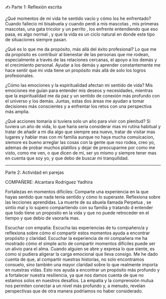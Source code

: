 ✍️ Parte 1: Reflexión escrita

¿Qué momentos de mi vida he sentido vacío y cómo los he enfrentado?
Cuando fallecio mi bisabuela y cuando perdi a mis mascotas , mis primeras mascotas, una gata tricolor y un perrito , los enfrente entendiendo que eso pasa, es algo normal , y que la vida es un ciclo natural en donde este tipo de situaciones siempre pasan. 

¿Qué es lo que me da propósito, más allá del éxito profesional?
 Lo que me da propósito es contribuir al bienestar de las personas que me rodean, especialmente a través de las relaciones cercanas, el apoyo a los demás y el crecimiento personal. Ayudar a los demás y aprender constantemente me hace sentir que mi vida tiene un propósito más allá de solo los logros profesionales.
 
¿Cómo las emociones y la espiritualidad afectan mi sentido de vida?
 Mis emociones me guían para entender mis deseos y necesidades, mientras que la espiritualidad me da paz y un sentido de conexión más profundo con el universo y los demás. Juntas, estas dos áreas me ayudan a tomar decisiones más conscientes y a enfrentar los retos con una perspectiva más amplia.
 
¿Qué acciones tomaría si tuviera solo un año para vivir con plenitud?
Si tuviera un año de vida, lo que haria seria considerar mas mi rutina habitual y tratar de añadir a mi dia algo que siempre sea nuevo, tratar de visitar mas lugares y hablar mas con mi familia aunque no haya mucha comuicacion, siemore es bueno arreglar las cosas con la gente que nso rodea, creo yo, ademas de probar muchos platillos y dejar de preocuparme por como me visto, como me ven, o que dicen de mi, ser yo mismo y siempre tener mas en cuenta que soy yo, y que debo de buscar mi tranquilidad.

--------------------------------------------------------------------------------

 Parte 2: Actividad en parejas
 
COMPAÑERE: Alcantara Rodriguez Yadhira

Fortalezas en momentos difíciles: Comparte una experiencia en la que hayas sentido que nada tenía sentido y cómo lo superaste. Reflexiona sobre las lecciones aprendidas.
La muerte de su abuela llamada Perpetua , se sintio mal y lo supero compartiendo con su familia y tratando d entender que todo tiene un proposito en la vida y que no puede retroceder en el tiempo y que debio de vaorarla mas.

Escuchar con empatía: Escucha las experiencias de tu compañero/a y reflexiona sobre cómo el compartir estos momentos ayuda a encontrar propósito y claridad.
Escuchar la experiencia de mi compañera me ha mostrado cómo el simple acto de compartir momentos difíciles puede ser un alivio para el alma. Cuando alguien se abre y expresa lo que siente, es como si pudiera aligerar la carga emocional que lleva consigo. Me he dado cuenta de que, al compartir nuestras historias, no solo encontramos consuelo, sino también una mayor claridad sobre lo que realmente importa en nuestras vidas. Esto nos ayuda a encontrar un propósito más profundo y a fortalecer nuestra resiliencia, ya que nos damos cuenta de que no estamos solos en nuestros desafíos. La empatía y la comprensión mutua nos permiten conectar a un nivel más profundo y, a menudo, revelan perspectivas que de otra manera podríamos no haber considerado.
